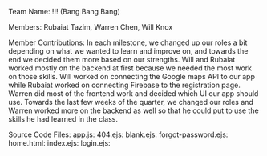 Team Name: !!! (Bang Bang Bang)

Members: Rubaiat Tazim, Warren Chen, Will Knox

Member Contributions: In each milestone, we changed up our roles a bit depending on what we wanted to learn and improve on, and towards the end we decided them more based on our strengths. Will and Rubaiat worked mostly on the backend at first because we needed the most work on those skills. Will worked on connecting the Google maps API to our app while Rubaiat worked on connecting Firebase to the registration page. Warren did most of the frontend work and decided which UI our app should use. Towards the last few weeks of the quarter, we changed our roles and Warren worked more on the backend as well so that he could put to use the skills he had learned in the class.

Source Code Files:
app.js: 
404.ejs:
blank.ejs:
forgot-password.ejs:
home.html:
index.ejs:
login.ejs:
